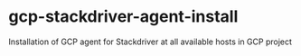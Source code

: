 # gcp-stackdriver-agent-install
Installation of GCP agent for Stackdriver at all available hosts in GCP project
